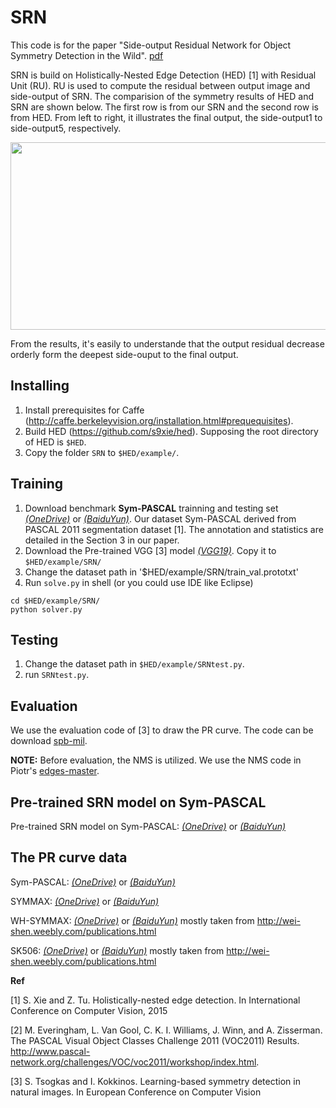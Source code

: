 # SRN
This code is for the paper "Side-output Residual Network for Object Symmetry Detection in the Wild". [pdf](https://arxiv.org/abs/1703.02243)

SRN is build on Holistically-Nested Edge Detection (HED) [1] with Residual Unit (RU). RU is used to compute the residual between output image and side-output of SRN. The comparision of the symmetry results of HED and SRN are shown below. The first row is from our SRN and the second row is from HED. From left to right, it illustrates the final output, the side-output1 to side-output5, respectively. 

<img src="https://2juhbw-sn3301.files.1drv.com/y4mT44qwVR6EkcDTVOs9MVSArtqSNlqrWTy3KOQaybU2AI1h8MR7NArWo6NH5DpGCo2E3NV3lu_nppbyxXFe61_4TNFoDitPcpGpuydSRXt3s9yoIRpzybSWn38Aj0UayAPNA2jw0FiE_VjzpNbQppqayl_XrMJ_UTxLoHrtekJngNvicKNR4SL1jW35_adVugVF5WxEWn3wiowSshIgF6uDQ?width=1457&height=550&cropmode=none" width="800" height="300" />

From the results, it's easily to understande that the output residual decrease orderly form the deepest side-ouput to the final output. 

## Installing
1. Install prerequisites for Caffe (http://caffe.berkeleyvision.org/installation.html#prequequisites).
1. Build HED (https://github.com/s9xie/hed). Supposing the root directory of HED is `$HED`.
1. Copy the folder `SRN` to `$HED/example/`. 

## Training
1. Download benchmark **Sym-PASCAL** trainning and testing set [*(OneDrive)*](https://1drv.ms/u/s!AtLMd2E51FVrhRydfW0V-u-bLOgv) or [*(BaiduYun)*](http://pan.baidu.com/s/1slO0v73). Our dataset Sym-PASCAL derived from PASCAL 2011 segmentation dataset [1]. The annotation and statistics are detailed in the Section 3 in our paper.
1. Download the Pre-trained VGG [3] model [*(VGG19)*](https://gist.github.com/ksimonyan/3785162f95cd2d5fee77#file-readme-md). Copy it to `$HED/example/SRN/`
1. Change the dataset path in '$HED/example/SRN/train_val.prototxt'
1. Run `solve.py` in shell (or you could use IDE like Eclipse)
```
cd $HED/example/SRN/
python solver.py
```

## Testing
1. Change the dataset path in `$HED/example/SRNtest.py`.
1. run `SRNtest.py`.


## Evaluation

We use the evaluation code of [3] to draw the PR curve. The code can be download [spb-mil](https://github.com/tsogkas/spb-mil).

**NOTE:** Before evaluation, the NMS is utilized. We use the NMS code in Piotr's [edges-master](https://github.com/pdollar/edges).

## Pre-trained SRN model on Sym-PASCAL
Pre-trained SRN model on Sym-PASCAL: [*(OneDrive)*](https://1drv.ms/u/s!AtLMd2E51FVrhR25fGZTs4NbgRXj) or [*(BaiduYun)*](http://pan.baidu.com/s/1c1Rs1xu)

## The PR curve data
Sym-PASCAL: [*(OneDrive)*](https://1drv.ms/f/s!AtLMd2E51FVrhSKfoRdUk7lSPqF7) or [*(BaiduYun)*](http://pan.baidu.com/s/1gf5GYS7)

SYMMAX: [*(OneDrive)*](https://1drv.ms/f/s!AtLMd2E51FVrhR8DjbOJtK7YV_tE) or [*(BaiduYun)*](http://pan.baidu.com/s/1i4Rbys9)

WH-SYMMAX: [*(OneDrive)*](https://1drv.ms/f/s!AtLMd2E51FVrhR8DjbOJtK7YV_tE) or [*(BaiduYun)*](http://pan.baidu.com/s/1o7UUUk6) mostly taken from http://wei-shen.weebly.com/publications.html

SK506: [*(OneDrive)*](https://1drv.ms/f/s!AtLMd2E51FVrhR8DjbOJtK7YV_tE) or [*(BaiduYun)*](http://pan.baidu.com/s/1nuMP0hz) mostly taken from http://wei-shen.weebly.com/publications.html

**Ref**

[1]  S. Xie and Z. Tu. Holistically-nested edge detection. In International Conference on Computer Vision, 2015

[2]  M. Everingham, L. Van Gool, C. K. I. Williams, J. Winn, and A. Zisserman. The PASCAL Visual Object Classes Challenge 2011 (VOC2011) Results. http://www.pascal-network.org/challenges/VOC/voc2011/workshop/index.html.

[3]  S. Tsogkas and I. Kokkinos. Learning-based symmetry detection in natural images. In European Conference on Computer Vision
